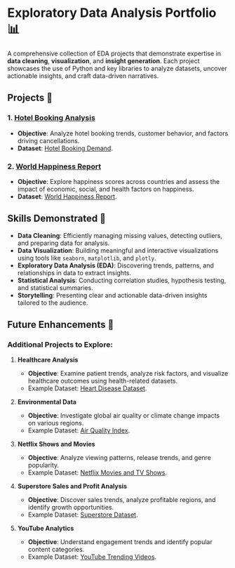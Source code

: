 # **Exploratory Data Analysis Portfolio** 📊  

A comprehensive collection of EDA projects that demonstrate expertise in **data cleaning**, **visualization**, and **insight generation**. Each project showcases the use of Python and key libraries to analyze datasets, uncover actionable insights, and craft data-driven narratives.  

## **Projects 🚀**  
### 1. [Hotel Booking Analysis](Hotel_Booking_EDA/README.md)  
   - **Objective**: Analyze hotel booking trends, customer behavior, and factors driving cancellations.  
   - **Dataset**: [Hotel Booking Demand](https://www.kaggle.com/jessemostipak/hotel-booking-demand).  

### 2. [World Happiness Report](World_Happiness_EDA/README.md)  
   - **Objective**: Explore happiness scores across countries and assess the impact of economic, social, and health factors on happiness.  
   - **Dataset**: [World Happiness Report](https://www.kaggle.com/datasets/unsdsn/world-happiness).  

## **Skills Demonstrated 🧠**  

- **Data Cleaning**: Efficiently managing missing values, detecting outliers, and preparing data for analysis.  
- **Data Visualization**: Building meaningful and interactive visualizations using tools like `seaborn`, `matplotlib`, and `plotly`.  
- **Exploratory Data Analysis (EDA)**: Discovering trends, patterns, and relationships in data to extract insights.  
- **Statistical Analysis**: Conducting correlation studies, hypothesis testing, and statistical summaries.  
- **Storytelling**: Presenting clear and actionable data-driven insights tailored to the audience.  

## **Future Enhancements 🌟**  
### Additional Projects to Explore:
1. **Healthcare Analysis**  
   - **Objective**: Examine patient trends, analyze risk factors, and visualize healthcare outcomes using health-related datasets.  
   - Example Dataset: [Heart Disease Dataset](https://www.kaggle.com/ronitf/heart-disease-uci).  

2. **Environmental Data**  
   - **Objective**: Investigate global air quality or climate change impacts on various regions.  
   - Example Dataset: [Air Quality Index](https://www.kaggle.com/rohanrao/air-quality-data-in-india).  

3. **Netflix Shows and Movies**  
   - **Objective**: Analyze viewing patterns, release trends, and genre popularity.  
   - Example Dataset: [Netflix Movies and TV Shows](https://www.kaggle.com/datasets/shivamb/netflix-shows).  

4. **Superstore Sales and Profit Analysis**  
   - **Objective**: Discover sales trends, analyze profitable regions, and identify growth opportunities.  
   - Example Dataset: [Superstore Dataset](https://www.kaggle.com/datasets/vivek468/superstore-dataset-final).  

5. **YouTube Analytics**  
   - **Objective**: Understand engagement trends and identify popular content categories.  
   - Example Dataset: [YouTube Trending Videos](https://www.kaggle.com/datasets/datasnaek/youtube-new).  
